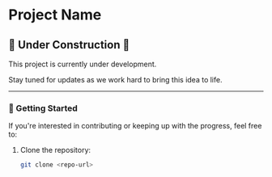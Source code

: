 # Project Name

## 🚧 Under Construction 🚧

This project is currently under development. 

Stay tuned for updates as we work hard to bring this idea to life. 

---

### 🔧 Getting Started

If you're interested in contributing or keeping up with the progress, feel free to:

1. Clone the repository:
   ```bash
   git clone <repo-url>

